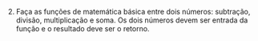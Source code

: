 02. Faça as funções de matemática básica entre dois números: subtração, divisão, multiplicação e soma. Os dois números devem ser entrada da função e o resultado deve ser o retorno.
